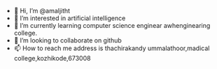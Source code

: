 - 👋 Hi, I’m @amaljitht
- 👀 I’m interested in artificial intelligence
- 🌱 I’m currently learning computer science enginear awhenginearing college.
- 💞️ I’m looking to collaborate on github
- 📫 How to reach me address is thachirakandy ummalathoor,madical college,kozhikode,673008 

<!---
amaljitht/amaljitht is a ✨ special ✨ repository because its `README.md` (this file) appears on your GitHub profile.
You can click the Preview link to take a look at your changes.
--->
